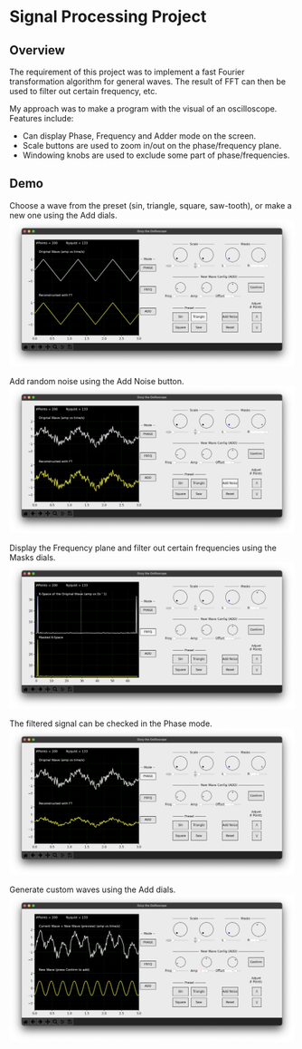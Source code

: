 # Signal Processing Project

## Overview

The requirement of this project was to implement a fast Fourier transformation algorithm for general waves. The result of FFT can then be used to filter out certain frequency, etc.

My approach was to make a program with the visual of an oscilloscope. Features include:
* Can display Phase, Frequency and Adder mode on the screen.
* Scale buttons are used to zoom in/out on the phase/frequency plane.
* Windowing knobs are used to exclude some part of phase/frequencies.


## Demo

Choose a wave from the preset (sin, triangle, square, saw-tooth), or make a new one using the Add dials.
![](../readme/signal_original.png)

Add random noise using the Add Noise button.
![](../readme/signal_noise.png)

Display the Frequency plane and filter out certain frequencies using the Masks dials.
![](../readme/signal_freq.png)

The filtered signal can be checked in the Phase mode.
![](../readme/signal_filtered.png)

Generate custom waves using the Add dials.
![](../readme/signal_add.png)
